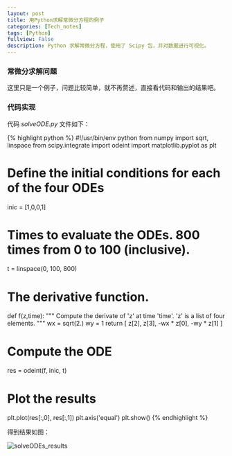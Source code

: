 ```yaml
---
layout: post
title: 用Python求解常微分方程的例子
categories: [Tech_notes]
tags: [Python]
fullview: False
description: Python 求解常微分方程，使用了 Scipy 包，并对数据进行可视化。
---
```


### 常微分求解问题
这里只是一个例子，问题比较简单，就不再赘述，直接看代码和输出的结果吧。

### 代码实现
代码 *solveODE.py* 文件如下：

{% highlight python %}
#!/usr/bin/env python
from numpy import sqrt, linspace
from scipy.integrate import odeint
import matplotlib.pyplot as plt

# Define the initial conditions for each of the four ODEs
inic = [1,0,0,1]

# Times to evaluate the ODEs. 800 times from 0 to 100 (inclusive).
t = linspace(0, 100, 800)

# The derivative function.
def f(z,time):
    """ Compute the derivate of 'z' at time 'time'.
        'z' is a list of four elements.
        """
    wx = sqrt(2.)
    wy = 1
    return [ z[2],
            z[3],
            -wx * z[0],
            -wy * z[1] ]

# Compute the ODE
res = odeint(f, inic, t)

# Plot the results
plt.plot(res[:,0], res[:,1])
plt.axis('equal')
plt.show()
{% endhighlight %}

得到结果如图：

![solveODEs_results](http://ww1.sinaimg.cn/large/62103dfdjw1f373heamrpj20xc0p0gsh.jpg)
